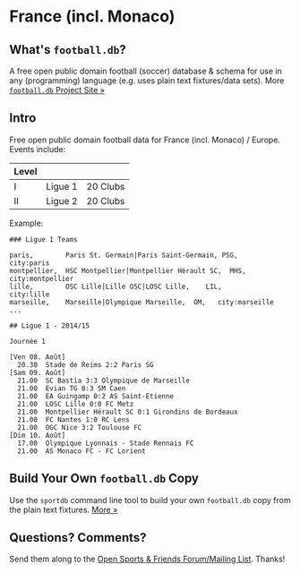 # France (incl. Monaco)

## What's `football.db`?

A free open public domain football (soccer) database & schema
for use in any (programming) language
(e.g. uses plain text fixtures/data sets).
More [`football.db` Project Site »](http://openfootball.github.io)

## Intro

Free open public domain football data for France (incl. Monaco) / Europe. Events include:

| Level |                                |            |
| ----- | ------------------------------ | ---------- |
| I     |  Ligue 1                       |  20 Clubs  |
| II    |  Ligue 2                       |  20 Clubs  |


Example:

~~~
### Ligue 1 Teams

paris,        Paris St. Germain|Paris Saint-Germain, PSG,    city:paris
montpellier,  HSC Montpellier|Montpellier Hérault SC,  MHS,  city:montpellier
lille,        OSC Lille|Lille OSC|LOSC Lille,    LIL,        city:lille
marseille,    Marseille|Olympique Marseille,  OM,   city:marseille
...
~~~

~~~
## Ligue 1 - 2014/15

Journée 1

[Ven 08. Août]
  20.30  Stade de Reims 2:2 Paris SG
[Sam 09. Août]
  21.00  SC Bastia 3:3 Olympique de Marseille
  21.00  Evian TG 0:3 SM Caen
  21.00  EA Guingamp 0:2 AS Saint-Etienne
  21.00  LOSC Lille 0:0 FC Metz
  21.00  Montpellier Hérault SC 0:1 Girondins de Bordeaux
  21.00  FC Nantes 1:0 RC Lens
  21.00  OGC Nice 3:2 Toulouse FC
[Dim 10. Août]
  17.00  Olympique Lyonnais - Stade Rennais FC
  21.00  AS Monaco FC - FC Lorient
~~~



## Build Your Own `football.db` Copy

Use the `sportdb` command line tool to build your own `football.db` copy
from the plain text fixtures. [More »](http://openfootball.github.io/build.html)


## Questions? Comments?

Send them along to the
[Open Sports & Friends Forum/Mailing List](http://groups.google.com/group/opensport).
Thanks!

